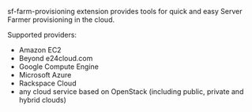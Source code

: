 sf-farm-provisioning extension provides tools for quick and easy
Server Farmer provisioning in the cloud.

Supported providers:

- Amazon EC2
- Beyond e24cloud.com
- Google Compute Engine
- Microsoft Azure
- Rackspace Cloud
- any cloud service based on OpenStack (including public, private and hybrid clouds)
